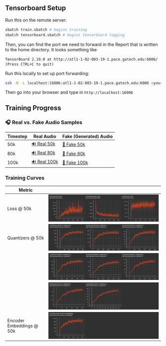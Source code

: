 ## Tensorboard Setup

Run this on the remote server:
```bash
sbatch train.sbatch # begins training
sbatch tensorboard.sbatch # begins tensorboard logging
```
Then, you can find the port we need to forward in the Report that is written to the home directory. It looks something like
```
TensorBoard 2.19.0 at http://atl1-1-02-003-19-1.pace.gatech.edu:6006/ (Press CTRL+C to quit)
```

Run this locally to set up port forwarding:
```bash
ssh -N -L localhost:16006:atl1-1-02-003-19-1.pace.gatech.edu:6006 <your-login>@login-ice.pace.gatech.edu 
```
Then go into your browser and type in `http://localhost:16006`

## Training Progress

### 🎧 Real vs. Fake Audio Samples

| Timestep | Real Audio | Fake (Generated) Audio |
|----------|------------|------------------------|
| 50k      | [🔊 Real 50k](media/real_50k.wav) | [🤖 Fake 50k](media/fake_50k.wav) |
| 80k      | [🔊 Real 80k](media/real_80k.wav) | [🤖 Fake 80k](media/fake_80k.wav) |
| 100k     | [🔊 Real 100k](media/real_100k.wav) | [🤖 Fake 100k](media/fake_100k.wav) |

### Training Curves

| Metric   |                    | 
|----------|------------------------------|
| Loss @ 50k | ![Loss 50k](media/loss_50k.png) |
| Quantizers @ 50k | ![Q13 50k](media/q13_50k.png) |
|  | ![Q46 50k](media/q46_50k.png) |
|  | ![Q78 50k](media/q78_50k.png) |
| Encoder Embeddings @ 50k | ![Enc 50k](media/enc_50k.png) |


